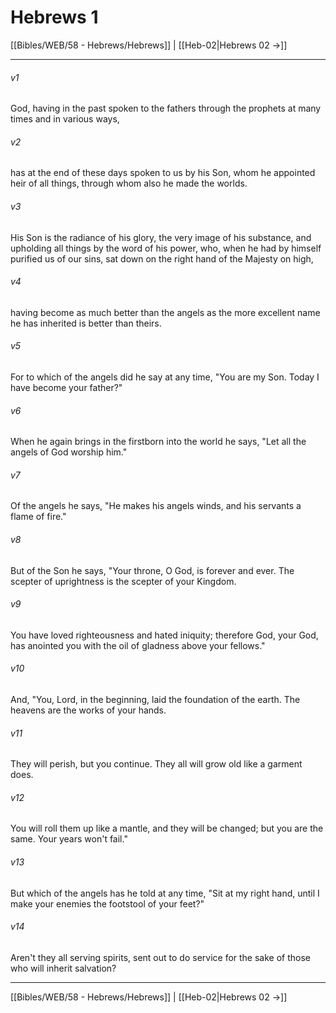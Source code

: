 # Hebrews 1

[[Bibles/WEB/58 - Hebrews/Hebrews]] | [[Heb-02|Hebrews 02 →]]
***



###### v1 
God, having in the past spoken to the fathers through the prophets at many times and in various ways, 

###### v2 
has at the end of these days spoken to us by his Son, whom he appointed heir of all things, through whom also he made the worlds. 

###### v3 
His Son is the radiance of his glory, the very image of his substance, and upholding all things by the word of his power, who, when he had by himself purified us of our sins, sat down on the right hand of the Majesty on high, 

###### v4 
having become as much better than the angels as the more excellent name he has inherited is better than theirs. 

###### v5 
For to which of the angels did he say at any time, "You are my Son. Today I have become your father?" 

###### v6 
When he again brings in the firstborn into the world he says, "Let all the angels of God worship him." 

###### v7 
Of the angels he says, "He makes his angels winds, and his servants a flame of fire." 

###### v8 
But of the Son he says, "Your throne, O God, is forever and ever. The scepter of uprightness is the scepter of your Kingdom. 

###### v9 
You have loved righteousness and hated iniquity; therefore God, your God, has anointed you with the oil of gladness above your fellows." 

###### v10 
And, "You, Lord, in the beginning, laid the foundation of the earth. The heavens are the works of your hands. 

###### v11 
They will perish, but you continue. They all will grow old like a garment does. 

###### v12 
You will roll them up like a mantle, and they will be changed; but you are the same. Your years won't fail." 

###### v13 
But which of the angels has he told at any time, "Sit at my right hand, until I make your enemies the footstool of your feet?" 

###### v14 
Aren't they all serving spirits, sent out to do service for the sake of those who will inherit salvation?

***
[[Bibles/WEB/58 - Hebrews/Hebrews]] | [[Heb-02|Hebrews 02 →]]
